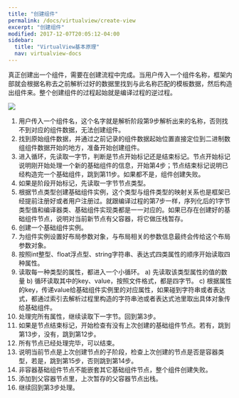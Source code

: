 ```yaml
---
title: "创建组件"
permalink: /docs/virtualview/create-view
excerpt: "创建组件"
modified: 2017-12-07T20:05:12-04:00
sidebar:
  title: "VirtualView基本原理"
  nav: virtualview-docs
---
```


真正创建出一个组件，需要在创建流程中完成。当用户传入一个组件名称，框架内部就会根据名称去之前解析过好的数据里找到与此名称匹配的模板数据，然后构造出组件来。整个创建组件的过程起始就是编译过程的逆过程。

![](https://gw.alicdn.com/tfs/TB1I4h6hlfH8KJjy1XbXXbLdXXa-819-1241.jpg)
1.	用户传入一个组件名，这个名字就是解析阶段第9步解析出来的名称，否则找不到对应的组件数据，无法创建组件。2.	找到原始组件数据，并通过之前记录的组件数据起始位置直接定位到二进制数组组件数据开始的地方，准备开始创建组件。3.	进入循环，先读取一字节，判断是节点开始标记还是结束标记。节点开始标记说明刚开始处理一个新的基础组件的信息，开始第4步；节点结束标记说明已经构造完一个基础组件，跳到第11步。如果都不是，组件创建失败。4.	如果是阶段开始标记，先读取一字节节点类型。5.	根据节点类型创建基础组件实例，这个类型与组件类型的映射关系也是框架已经提前注册好或者用户注册过。就跟编译过程的第7步一样，序列化后的1字节类型值和编译器类、基础组件实现类都是一一对应的。如果已存在创建好的基础组件节点，说明对当前新节点有父容器，将它做压栈暂存。6.	创建一个基础组件实例。7.	为组件实例设置好布局参数对象，与布局相关的参数信息最终会传给这个布局参数对象。8.	按照int整型、float浮点型、string字符串、表达式四类属性的顺序开始读取四种属性。9.	读取每一种类型的属性，都进入一个小循环。a)	先读取该类型属性的值的数量b)	循环读取其中的key、value，按照文件格式，都是四字节。c)	根据属性的key，传递value给基础组件实例里的对应属性，如果碰到字符串或者表达式，都通过索引去解析过程里构造的字符串池或者表达式池里取出具体对象传给基础组件。10.	处理完所有属性，继续读取下一字节。回到第3步。11.	如果是节点结束标记，开始检查有没有上次创建的基础组件节点。若有，跳到第13步，没有，跳到第12步。12.	所有节点已经处理完毕，可以结束。13.	说明当前节点是上次创建节点的子阶段，检查上次创建的节点是否是容器类型，若是，跳到第15步，否则跳到第14步。14.	非容器基础组件节点不能嵌套其它基础组件节点，整个组件创建失败。15.	添加到父容器节点里，上次暂存的父容器节点出栈。16.	继续回到第3步处理。
